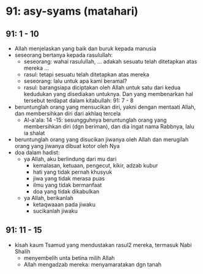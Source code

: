 # 91: asy-syams (matahari)

## 91: 1 - 10
* Allah menjelaskan yang baik dan buruk kepada manusia
* seseorang bertanya kepada rasulullah:
  * seseorang: wahai rasulullah, ... adakah sesuatu telah ditetapkan atas mereka ...
  * rasul: tetapi sesuatu telah ditetapkan atas mereka
  * seseorang: lalu untuk apa kami beramal?
  * rasul: barangsiapa diciptakan oleh Allah untuk satu dari kedua kedudukan yang
    disediakan untuknya. Dan yang membenarkan hal tersebut terdapat dalam kitabullah: 91: 7 - 8
* beruntunglah orang yang mensucikan diri, yakni dengan mentaati Allah, dan
  membersihkan diri dari akhlaq tercela
  * Al-a'ala: 14 -15:
    sesungguhnya beruntunglah orang yang membersihkan diri (dgn beriman),
    dan dia ingat nama Rabbnya, lalu ia shalat
* beruntunglah orang yang disucikan jiwanya oleh Allah dan
  merugilah orang yang jiwanya dibuat kotor oleh Nya
* doa dalam hadist:
  * ya Allah, aku berlindung dari mu dari
    * kemalasan, ketuaan, pengecut, kikir, adzab kubur
    * hati yang tidak pernah khusyuk
    * jiwa yang tidak merasa puas
    * ilmu yang tidak bermanfaat
    * doa yang tidak dikabulkan
  * ya Allah, berikanlah
    * ketaqwaaan pada jiwaku
    * sucikanlah jiwaku

## 91: 11 - 15
* kisah kaum Tsamud yang mendustakan rasul2 mereka, termasuk Nabi Shalih
  * menyembelih unta betina milih Allah
  * Allah mengadzab mereka: menyamaratakan dgn tanah
